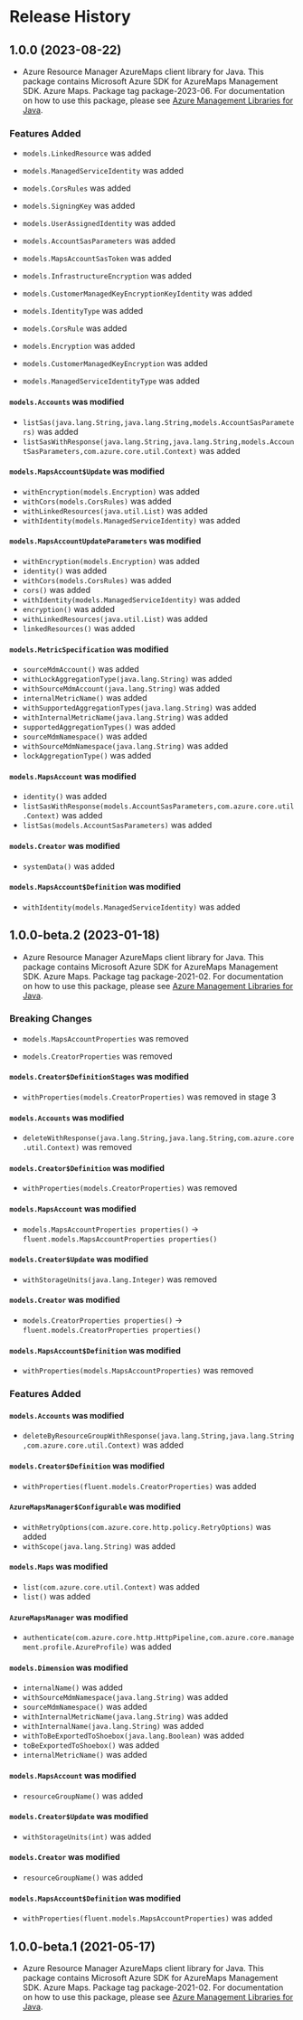 # Release History

## 1.0.0 (2023-08-22)

- Azure Resource Manager AzureMaps client library for Java. This package contains Microsoft Azure SDK for AzureMaps Management SDK. Azure Maps. Package tag package-2023-06. For documentation on how to use this package, please see [Azure Management Libraries for Java](https://aka.ms/azsdk/java/mgmt).

### Features Added

* `models.LinkedResource` was added

* `models.ManagedServiceIdentity` was added

* `models.CorsRules` was added

* `models.SigningKey` was added

* `models.UserAssignedIdentity` was added

* `models.AccountSasParameters` was added

* `models.MapsAccountSasToken` was added

* `models.InfrastructureEncryption` was added

* `models.CustomerManagedKeyEncryptionKeyIdentity` was added

* `models.IdentityType` was added

* `models.CorsRule` was added

* `models.Encryption` was added

* `models.CustomerManagedKeyEncryption` was added

* `models.ManagedServiceIdentityType` was added

#### `models.Accounts` was modified

* `listSas(java.lang.String,java.lang.String,models.AccountSasParameters)` was added
* `listSasWithResponse(java.lang.String,java.lang.String,models.AccountSasParameters,com.azure.core.util.Context)` was added

#### `models.MapsAccount$Update` was modified

* `withEncryption(models.Encryption)` was added
* `withCors(models.CorsRules)` was added
* `withLinkedResources(java.util.List)` was added
* `withIdentity(models.ManagedServiceIdentity)` was added

#### `models.MapsAccountUpdateParameters` was modified

* `withEncryption(models.Encryption)` was added
* `identity()` was added
* `withCors(models.CorsRules)` was added
* `cors()` was added
* `withIdentity(models.ManagedServiceIdentity)` was added
* `encryption()` was added
* `withLinkedResources(java.util.List)` was added
* `linkedResources()` was added

#### `models.MetricSpecification` was modified

* `sourceMdmAccount()` was added
* `withLockAggregationType(java.lang.String)` was added
* `withSourceMdmAccount(java.lang.String)` was added
* `internalMetricName()` was added
* `withSupportedAggregationTypes(java.lang.String)` was added
* `withInternalMetricName(java.lang.String)` was added
* `supportedAggregationTypes()` was added
* `sourceMdmNamespace()` was added
* `withSourceMdmNamespace(java.lang.String)` was added
* `lockAggregationType()` was added

#### `models.MapsAccount` was modified

* `identity()` was added
* `listSasWithResponse(models.AccountSasParameters,com.azure.core.util.Context)` was added
* `listSas(models.AccountSasParameters)` was added

#### `models.Creator` was modified

* `systemData()` was added

#### `models.MapsAccount$Definition` was modified

* `withIdentity(models.ManagedServiceIdentity)` was added

## 1.0.0-beta.2 (2023-01-18)

- Azure Resource Manager AzureMaps client library for Java. This package contains Microsoft Azure SDK for AzureMaps Management SDK. Azure Maps. Package tag package-2021-02. For documentation on how to use this package, please see [Azure Management Libraries for Java](https://aka.ms/azsdk/java/mgmt).

### Breaking Changes

* `models.MapsAccountProperties` was removed

* `models.CreatorProperties` was removed

#### `models.Creator$DefinitionStages` was modified

* `withProperties(models.CreatorProperties)` was removed in stage 3

#### `models.Accounts` was modified

* `deleteWithResponse(java.lang.String,java.lang.String,com.azure.core.util.Context)` was removed

#### `models.Creator$Definition` was modified

* `withProperties(models.CreatorProperties)` was removed

#### `models.MapsAccount` was modified

* `models.MapsAccountProperties properties()` -> `fluent.models.MapsAccountProperties properties()`

#### `models.Creator$Update` was modified

* `withStorageUnits(java.lang.Integer)` was removed

#### `models.Creator` was modified

* `models.CreatorProperties properties()` -> `fluent.models.CreatorProperties properties()`

#### `models.MapsAccount$Definition` was modified

* `withProperties(models.MapsAccountProperties)` was removed

### Features Added

#### `models.Accounts` was modified

* `deleteByResourceGroupWithResponse(java.lang.String,java.lang.String,com.azure.core.util.Context)` was added

#### `models.Creator$Definition` was modified

* `withProperties(fluent.models.CreatorProperties)` was added

#### `AzureMapsManager$Configurable` was modified

* `withRetryOptions(com.azure.core.http.policy.RetryOptions)` was added
* `withScope(java.lang.String)` was added

#### `models.Maps` was modified

* `list(com.azure.core.util.Context)` was added
* `list()` was added

#### `AzureMapsManager` was modified

* `authenticate(com.azure.core.http.HttpPipeline,com.azure.core.management.profile.AzureProfile)` was added

#### `models.Dimension` was modified

* `internalName()` was added
* `withSourceMdmNamespace(java.lang.String)` was added
* `sourceMdmNamespace()` was added
* `withInternalMetricName(java.lang.String)` was added
* `withInternalName(java.lang.String)` was added
* `withToBeExportedToShoebox(java.lang.Boolean)` was added
* `toBeExportedToShoebox()` was added
* `internalMetricName()` was added

#### `models.MapsAccount` was modified

* `resourceGroupName()` was added

#### `models.Creator$Update` was modified

* `withStorageUnits(int)` was added

#### `models.Creator` was modified

* `resourceGroupName()` was added

#### `models.MapsAccount$Definition` was modified

* `withProperties(fluent.models.MapsAccountProperties)` was added

## 1.0.0-beta.1 (2021-05-17)

- Azure Resource Manager AzureMaps client library for Java. This package contains Microsoft Azure SDK for AzureMaps Management SDK. Azure Maps. Package tag package-2021-02. For documentation on how to use this package, please see [Azure Management Libraries for Java](https://aka.ms/azsdk/java/mgmt).

